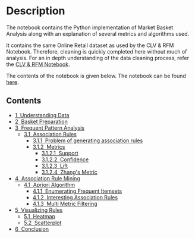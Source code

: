 # Description

The notebook contains the Python implementation of Market Basket Analysis along with an explanation of several metrics and algorithms used.

It contains the same Online Retail dataset as used by the CLV & RFM Notebook. Therefore, cleaning is quickly completed here without much of analysis. For an in depth understanding of the data cleaning process, refer the [CLV & RFM Notebook](https://github.com/robnix74/Marketing-Market/blob/master/CLV%20%26%20RFM%20Segmentation/CLV%20%26%20RFM%20Segmentation.ipynb).

The contents of the notebook is given below. The notebook can be found [here](https://github.com/robnix74/Marketing-Market/blob/master/Market%20Basket%20Analysis/MA%20-%20Market%20Basket%20Analysis.ipynb).

<h2>Contents<span class="tocSkip"></span></h2>
<div class="toc"><ul class="toc-item"><li><span><a href="#Understanding-Data" data-toc-modified-id="Understanding-Data-1"><span class="toc-item-num">1&nbsp;&nbsp;</span>Understanding Data</a></span></li><li><span><a href="#Basket-Preparation" data-toc-modified-id="Basket-Preparation-2"><span class="toc-item-num">2&nbsp;&nbsp;</span>Basket Preparation</a></span></li><li><span><a href="#Frequent-Pattern-Analysis" data-toc-modified-id="Frequent-Pattern-Analysis-3"><span class="toc-item-num">3&nbsp;&nbsp;</span>Frequent Pattern Analysis</a></span><ul class="toc-item"><li><span><a href="#Association-Rules" data-toc-modified-id="Association-Rules-3.1"><span class="toc-item-num">3.1&nbsp;&nbsp;</span>Association Rules</a></span><ul class="toc-item"><li><span><a href="#Problem-of-generating-association-rules" data-toc-modified-id="Problem-of-generating-association-rules-3.1.1"><span class="toc-item-num">3.1.1&nbsp;&nbsp;</span>Problem of generating association rules</a></span></li><li><span><a href="#Metrics" data-toc-modified-id="Metrics-3.1.2"><span class="toc-item-num">3.1.2&nbsp;&nbsp;</span>Metrics</a></span><ul class="toc-item"><li><span><a href="#Support" data-toc-modified-id="Support-3.1.2.1"><span class="toc-item-num">3.1.2.1&nbsp;&nbsp;</span>Support</a></span></li><li><span><a href="#Confidence" data-toc-modified-id="Confidence-3.1.2.2"><span class="toc-item-num">3.1.2.2&nbsp;&nbsp;</span>Confidence</a></span></li><li><span><a href="#Lift" data-toc-modified-id="Lift-3.1.2.3"><span class="toc-item-num">3.1.2.3&nbsp;&nbsp;</span>Lift</a></span></li><li><span><a href="#Zhang's-Metric" data-toc-modified-id="Zhang's-Metric-3.1.2.4"><span class="toc-item-num">3.1.2.4&nbsp;&nbsp;</span>Zhang's Metric</a></span></li></ul></li></ul></li></ul></li><li><span><a href="#Association-Rule-Mining" data-toc-modified-id="Association-Rule-Mining-4"><span class="toc-item-num">4&nbsp;&nbsp;</span>Association Rule Mining</a></span><ul class="toc-item"><li><span><a href="#Apriori-Algorithm" data-toc-modified-id="Apriori-Algorithm-4.1"><span class="toc-item-num">4.1&nbsp;&nbsp;</span>Apriori Algorithm</a></span><ul class="toc-item"><li><span><a href="#Enumerating-Frequent-Itemsets" data-toc-modified-id="Enumerating-Frequent-Itemsets-4.1.1"><span class="toc-item-num">4.1.1&nbsp;&nbsp;</span>Enumerating Frequent Itemsets</a></span></li><li><span><a href="#Interesting-Association-Rules" data-toc-modified-id="Interesting-Association-Rules-4.1.2"><span class="toc-item-num">4.1.2&nbsp;&nbsp;</span>Interesting Association Rules</a></span></li><li><span><a href="#Multi-Metric-Filtering" data-toc-modified-id="Multi-Metric-Filtering-4.1.3"><span class="toc-item-num">4.1.3&nbsp;&nbsp;</span>Multi Metric Filtering</a></span></li></ul></li></ul></li><li><span><a href="#Visualizing-Rules" data-toc-modified-id="Visualizing-Rules-5"><span class="toc-item-num">5&nbsp;&nbsp;</span>Visualizing Rules</a></span><ul class="toc-item"><li><span><a href="#Heatmap" data-toc-modified-id="Heatmap-5.1"><span class="toc-item-num">5.1&nbsp;&nbsp;</span>Heatmap</a></span></li><li><span><a href="#Scatterplot" data-toc-modified-id="Scatterplot-5.2"><span class="toc-item-num">5.2&nbsp;&nbsp;</span>Scatterplot</a></span></li></ul></li><li><span><a href="#Conclusion" data-toc-modified-id="Conclusion-6"><span class="toc-item-num">6&nbsp;&nbsp;</span>Conclusion</a></span></li></ul></div>
